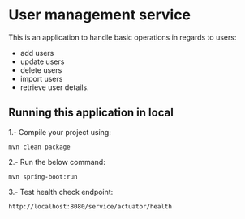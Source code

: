 # User management service

This is an application to handle basic operations in regards to users:
- add users
- update users
- delete users
- import users
- retrieve user details.

## Running this application in local 
1.- Compile your project using:
```
mvn clean package
``` 

2.- Run the below command:
```
mvn spring-boot:run
```

3.- Test health check endpoint:
```
http://localhost:8080/service/actuator/health
```



